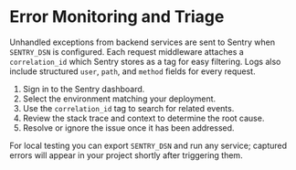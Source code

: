 # Error Monitoring and Triage

Unhandled exceptions from backend services are sent to Sentry when `SENTRY_DSN` is configured. Each request middleware attaches a `correlation_id` which Sentry stores as a tag for easy filtering. Logs also include structured `user`, `path`, and `method` fields for every request.

1. Sign in to the Sentry dashboard.
2. Select the environment matching your deployment.
3. Use the `correlation_id` tag to search for related events.
4. Review the stack trace and context to determine the root cause.
5. Resolve or ignore the issue once it has been addressed.

For local testing you can export `SENTRY_DSN` and run any service; captured errors will appear in your project shortly after triggering them.
